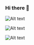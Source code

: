 ### Hi there 👋

<!--
**Maru-666/maru-666** is a ✨ _special_ ✨ repository because its `README.md` (this file) appears on your GitHub profile.

Here are some ideas to get you started:

- 🔭 I’m currently working on ...
- 🌱 I’m currently learning ...
- 👯 I’m looking to collaborate on ...
- 🤔 I’m looking for help with ...
- 💬 Ask me about ...
- 📫 How to reach me: ...
- 😄 Pronouns: ...
- ⚡ Fun fact: ...
-->

![Alt text](https://spotify-recently-played-readme.vercel.app/api?user=31wnqymccxgijfrmwhdzccdcetra)

![Alt text](https://spotify-recently-played-readme.vercel.app/api?user=31wnqymccxgijfrmwhdzccdcetra&count={count})

![Alt text](https://spotify-recently-played-readme.vercel.app/api?user=31wnqymccxgijfrmwhdzccdcetra&unique={true|1|on|yes})
